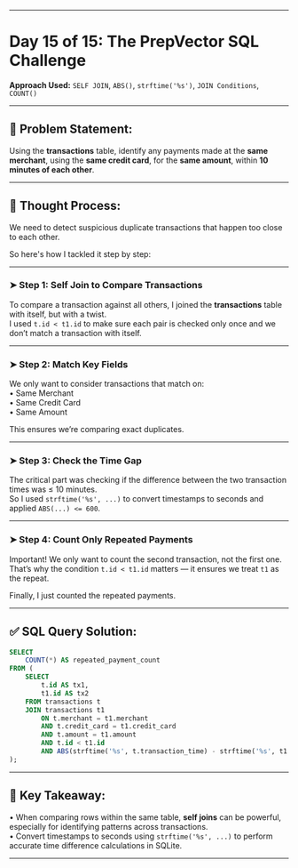 
---

# Day 15 of 15: The PrepVector SQL Challenge  
**Approach Used:** `SELF JOIN`, `ABS()`, `strftime('%s')`, `JOIN Conditions`, `COUNT()`

---

## 📌 Problem Statement:

Using the **transactions** table, identify any payments made at the **same merchant**, using the **same credit card**, for the **same amount**, within **10 minutes of each other**.

---

## 🧠 Thought Process:

We need to detect suspicious duplicate transactions that happen too close to each other.  

So here's how I tackled it step by step:

---

### ➤ **Step 1: Self Join to Compare Transactions**  
To compare a transaction against all others, I joined the **transactions** table with itself, but with a twist.  
I used `t.id < t1.id` to make sure each pair is checked only once and we don’t match a transaction with itself.

---

### ➤ **Step 2: Match Key Fields**  
We only want to consider transactions that match on:  
• Same Merchant  
• Same Credit Card  
• Same Amount  

This ensures we’re comparing exact duplicates.

---

### ➤ **Step 3: Check the Time Gap**  
The critical part was checking if the difference between the two transaction times was ≤ 10 minutes.  
So I used `strftime('%s', ...)` to convert timestamps to seconds and applied `ABS(...) <= 600`.

---

### ➤ **Step 4: Count Only Repeated Payments**  
Important! We only want to count the second transaction, not the first one.  
That’s why the condition `t.id < t1.id` matters — it ensures we treat `t1` as the repeat.  

Finally, I just counted the repeated payments.

---

## ✅ SQL Query Solution:
```sql
SELECT
    COUNT(*) AS repeated_payment_count
FROM (
    SELECT
        t.id AS tx1,
        t1.id AS tx2
    FROM transactions t
    JOIN transactions t1
        ON t.merchant = t1.merchant
        AND t.credit_card = t1.credit_card
        AND t.amount = t1.amount
        AND t.id < t1.id
        AND ABS(strftime('%s', t.transaction_time) - strftime('%s', t1.transaction_time)) <= 600
);
```

---

## 🔑 Key Takeaway:

• When comparing rows within the same table, **self joins** can be powerful, especially for identifying patterns across transactions.  
• Convert timestamps to seconds using `strftime('%s', ...)` to perform accurate time difference calculations in SQLite.

---


